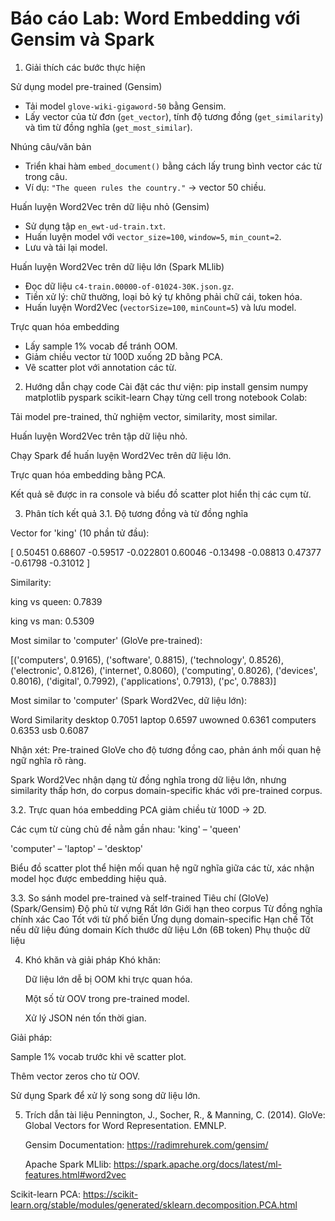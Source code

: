 # Báo cáo Lab: Word Embedding với Gensim và Spark

1. Giải thích các bước thực hiện

Sử dụng model pre-trained (Gensim)
   - Tải model `glove-wiki-gigaword-50` bằng Gensim.  
   - Lấy vector của từ đơn (`get_vector`), tính độ tương đồng (`get_similarity`) và tìm từ đồng nghĩa (`get_most_similar`).

Nhúng câu/văn bản 
   - Triển khai hàm `embed_document()` bằng cách lấy trung bình vector các từ trong câu.  
   - Ví dụ: `"The queen rules the country."` → vector 50 chiều.

Huấn luyện Word2Vec trên dữ liệu nhỏ (Gensim) 
   - Sử dụng tập `en_ewt-ud-train.txt`.  
   - Huấn luyện model với `vector_size=100`, `window=5`, `min_count=2`.  
   - Lưu và tải lại model.

Huấn luyện Word2Vec trên dữ liệu lớn (Spark MLlib)
   - Đọc dữ liệu `c4-train.00000-of-01024-30K.json.gz`.  
   - Tiền xử lý: chữ thường, loại bỏ ký tự không phải chữ cái, token hóa.  
   - Huấn luyện Word2Vec (`vectorSize=100`, `minCount=5`) và lưu model.

Trực quan hóa embedding  
   - Lấy sample 1% vocab để tránh OOM.  
   - Giảm chiều vector từ 100D xuống 2D bằng PCA.  
   - Vẽ scatter plot với annotation các từ.


2. Hướng dẫn chạy code
Cài đặt các thư viện:
pip install gensim numpy matplotlib pyspark scikit-learn
Chạy từng cell trong notebook Colab:

Tải model pre-trained, thử nghiệm vector, similarity, most similar.

Huấn luyện Word2Vec trên tập dữ liệu nhỏ.

Chạy Spark để huấn luyện Word2Vec trên dữ liệu lớn.

Trực quan hóa embedding bằng PCA.

Kết quả sẽ được in ra console và biểu đồ scatter plot hiển thị các cụm từ.

3. Phân tích kết quả
3.1. Độ tương đồng và từ đồng nghĩa

Vector for 'king' (10 phần tử đầu):

[ 0.50451 0.68607 -0.59517 -0.022801 0.60046 -0.13498 -0.08813 0.47377 -0.61798 -0.31012 ]

Similarity:

king vs queen: 0.7839

king vs man: 0.5309

Most similar to 'computer' (GloVe pre-trained):

[('computers', 0.9165), ('software', 0.8815), ('technology', 0.8526),
 ('electronic', 0.8126), ('internet', 0.8060), ('computing', 0.8026),
 ('devices', 0.8016), ('digital', 0.7992), ('applications', 0.7913), ('pc', 0.7883)]

Most similar to 'computer' (Spark Word2Vec, dữ liệu lớn):

Word	       Similarity
desktop      	0.7051
laptop      	0.6597
uwowned      	0.6361
computers   	0.6353
usb	         0.6087

Nhận xét:
   Pre-trained GloVe cho độ tương đồng cao, phản ánh mối quan hệ ngữ nghĩa rõ ràng.

   Spark Word2Vec nhận dạng từ đồng nghĩa trong dữ liệu lớn, nhưng similarity thấp hơn, do corpus domain-specific khác với pre-trained corpus.

3.2. Trực quan hóa embedding
   PCA giảm chiều từ 100D → 2D.

Các cụm từ cùng chủ đề nằm gần nhau:
   'king' – 'queen'

   'computer' – 'laptop' – 'desktop'

   Biểu đồ scatter plot thể hiện mối quan hệ ngữ nghĩa giữa các từ, xác nhận model học được embedding hiệu quả.

3.3. So sánh model pre-trained và self-trained
Tiêu chí	                  (GloVe)	                 (Spark/Gensim)
Độ phủ từ vựng	            Rất lớn	               Giới hạn theo corpus
Từ đồng nghĩa chính xác   	Cao	                  Tốt với từ phổ biến
Ứng dụng domain-specific	Hạn chế	               Tốt nếu dữ liệu đúng domain
Kích thước dữ liệu	      Lớn (6B token)	         Phụ thuộc dữ liệu

4. Khó khăn và giải pháp
Khó khăn:

   Dữ liệu lớn dễ bị OOM khi trực quan hóa.

   Một số từ OOV trong pre-trained model.

   Xử lý JSON nén tốn thời gian.

Giải pháp:

   Sample 1% vocab trước khi vẽ scatter plot.

   Thêm vector zeros cho từ OOV.

   Sử dụng Spark để xử lý song song dữ liệu lớn.

5. Trích dẫn tài liệu
   Pennington, J., Socher, R., & Manning, C. (2014). GloVe: Global Vectors for Word Representation. EMNLP.

   Gensim Documentation: https://radimrehurek.com/gensim/

   Apache Spark MLlib: https://spark.apache.org/docs/latest/ml-features.html#word2vec

Scikit-learn PCA: https://scikit-learn.org/stable/modules/generated/sklearn.decomposition.PCA.html
